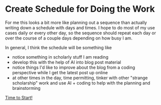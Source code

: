# Create Schedule for Doing the Work

For me this looks a bit more like planning out a sequence than actually writing down a schedule with days and times. I hope to do most of my use cases daily or every other day, so the sequence should repeat each day or over the course of a couple days depending on how busy I am.

In general, I think the schedule will be something like

- notice something in scholarly stuff I am reading
- develop this with the help of AI into blog post material
- notice things I'd like to improve about the blog from a coding perspective while I get the latest post up online
- at other times in the day, time permitting, tinker with other "strange scholarship" work and use AI + coding to help with the planning and brainstorming

[Time to Start!](../days/day-1.md)
